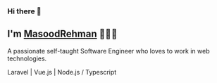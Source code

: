 ### Hi there 👋

## I'm [MasoodRehman](masoodrehman.com) 👨🏻‍💻

A passionate self-taught Software Engineer who loves to work in web technologies.

Laravel | Vue.js | Node.js / Typescript
